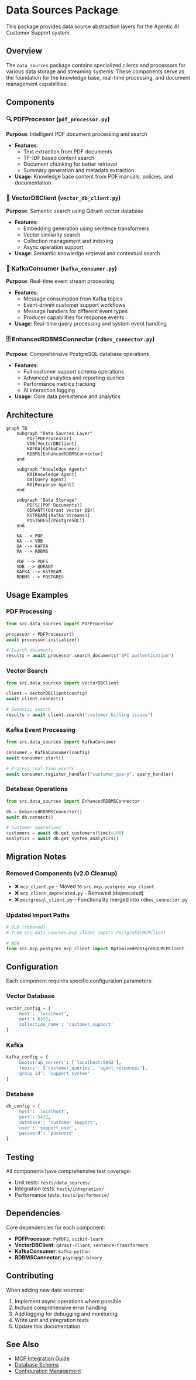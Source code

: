 # Data Sources Package

This package provides data source abstraction layers for the Agentic AI Customer Support system.

## Overview

The `data_sources` package contains specialized clients and processors for various data storage and streaming systems. These components serve as the foundation for the knowledge base, real-time processing, and document management capabilities.

## Components

### 🔍 PDFProcessor (`pdf_processor.py`)
**Purpose**: Intelligent PDF document processing and search
- **Features**: 
  - Text extraction from PDF documents
  - TF-IDF based content search
  - Document chunking for better retrieval
  - Summary generation and metadata extraction
- **Usage**: Knowledge base content from PDF manuals, policies, and documentation

### 🔮 VectorDBClient (`vector_db_client.py`)
**Purpose**: Semantic search using Qdrant vector database
- **Features**:
  - Embedding generation using sentence transformers
  - Vector similarity search
  - Collection management and indexing
  - Async operation support
- **Usage**: Semantic knowledge retrieval and contextual search

### 📡 KafkaConsumer (`kafka_consumer.py`)
**Purpose**: Real-time event stream processing
- **Features**:
  - Message consumption from Kafka topics
  - Event-driven customer support workflows
  - Message handlers for different event types
  - Producer capabilities for response events
- **Usage**: Real-time query processing and system event handling

### 🗄️ EnhancedRDBMSConnector (`rdbms_connector.py`)
**Purpose**: Comprehensive PostgreSQL database operations
- **Features**:
  - Full customer support schema operations
  - Advanced analytics and reporting queries
  - Performance metrics tracking
  - AI interaction logging
- **Usage**: Core data persistence and analytics

## Architecture

```mermaid
graph TB
    subgraph "Data Sources Layer"
        PDF[PDFProcessor]
        VDB[VectorDBClient]
        KAFKA[KafkaConsumer]
        RDBMS[EnhancedRDBMSConnector]
    end
    
    subgraph "Knowledge Agents"
        KA[Knowledge Agent]
        QA[Query Agent]
        RA[Response Agent]
    end
    
    subgraph "Data Storage"
        PDFS[(PDF Documents)]
        QDRANT[(Qdrant Vector DB)]
        KSTREAM[(Kafka Streams)]
        POSTGRES[(PostgreSQL)]
    end
    
    KA --> PDF
    KA --> VDB
    QA --> KAFKA
    RA --> RDBMS
    
    PDF --> PDFS
    VDB --> QDRANT
    KAFKA --> KSTREAM
    RDBMS --> POSTGRES
```

## Usage Examples

### PDF Processing
```python
from src.data_sources import PDFProcessor

processor = PDFProcessor()
await processor.initialize()

# Search documents
results = await processor.search_documents("API authentication")
```

### Vector Search
```python
from src.data_sources import VectorDBClient

client = VectorDBClient(config)
await client.connect()

# Semantic search
results = await client.search("customer billing issues")
```

### Kafka Event Processing
```python
from src.data_sources import KafkaConsumer

consumer = KafkaConsumer(config)
await consumer.start()

# Process real-time events
await consumer.register_handler("customer_query", query_handler)
```

### Database Operations
```python
from src.data_sources import EnhancedRDBMSConnector

db = EnhancedRDBMSConnector()
await db.connect()

# Customer operations
customers = await db.get_customers(limit=100)
analytics = await db.get_system_analytics()
```

## Migration Notes

### Removed Components (v2.0 Cleanup)
- ❌ `mcp_client.py` - Moved to `src.mcp.postgres_mcp_client`
- ❌ `mcp_client_deprecated.py` - Removed (deprecated)
- ❌ `postgresql_client.py` - Functionality merged into `rdbms_connector.py`

### Updated Import Paths
```python
# OLD (removed)
# from src.data_sources.mcp_client import PostgreSQLMCPClient

# NEW
from src.mcp.postgres_mcp_client import OptimizedPostgreSQLMCPClient
```

## Configuration

Each component requires specific configuration parameters:

### Vector Database
```python
vector_config = {
    'host': 'localhost',
    'port': 6333,
    'collection_name': 'customer_support'
}
```

### Kafka
```python
kafka_config = {
    'bootstrap_servers': ['localhost:9092'],
    'topics': ['customer_queries', 'agent_responses'],
    'group_id': 'support_system'
}
```

### Database
```python
db_config = {
    'host': 'localhost',
    'port': 5432,
    'database': 'customer_support',
    'user': 'support_user',
    'password': 'password'
}
```

## Testing

All components have comprehensive test coverage:
- Unit tests: `tests/data_sources/`
- Integration tests: `tests/integration/`
- Performance tests: `tests/performance/`

## Dependencies

Core dependencies for each component:
- **PDFProcessor**: `PyPDF2`, `scikit-learn`
- **VectorDBClient**: `qdrant-client`, `sentence-transformers`
- **KafkaConsumer**: `kafka-python`
- **RDBMSConnector**: `psycopg2-binary`

## Contributing

When adding new data sources:
1. Implement async operations where possible
2. Include comprehensive error handling
3. Add logging for debugging and monitoring
4. Write unit and integration tests
5. Update this documentation

## See Also

- [MCP Integration Guide](../../docs/API_MCP_Integration.md)
- [Database Schema](../../ops/postgres/init-scripts/)
- [Configuration Management](../../config/README.md)
